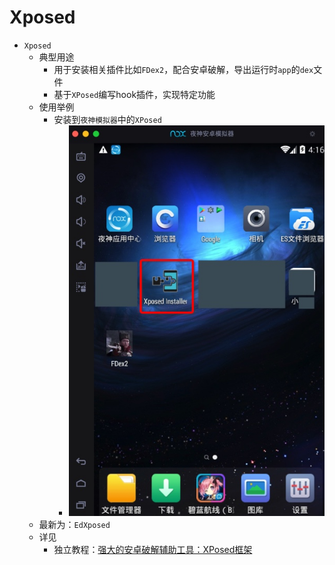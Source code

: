 # Xposed

* `Xposed`
  * 典型用途
    * 用于安装相关插件比如`FDex2`，配合安卓破解，导出运行时`app`的`dex`文件
    * 基于`XPosed`编写hook插件，实现特定功能
  * 使用举例
    * 安装到`夜神模拟器`中的`XPosed`
      * ![nox_emulator_installed_xposed](../assets/img/nox_emulator_installed_xposed.jpg)
  * 最新为：`EdXposed`
  * 详见
    * 独立教程：[强大的安卓破解辅助工具：XPosed框架](https://book.crifan.org/books/crack_assistant_xposed_framework/website/)
